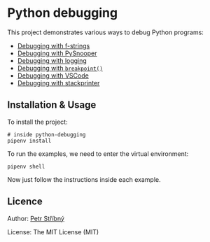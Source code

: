 # Python debugging

This project demonstrates various ways to debug Python programs:

- [Debugging with f-strings](examples/debug_with_console_f_strings.py)
- [Debugging with PySnooper](examples/debug_with_pysnooper.py)
- [Debugging with logging](examples/debug_with_default_logging.py)
- [Debugging with `breakpoint()`](examples/debug_with_breakpoint.py)
- [Debugging with VSCode](examples/debug_with_vscode.py)
- [Debugging with stackprinter](examples/debug_with_stackprinter.py)

## Installation & Usage

To install the project:
```
# inside python-debugging
pipenv install
```

To run the examples, we need to enter the virtual environment:
```
pipenv shell
```

Now just follow the instructions inside each example.

## Licence

Author: [Petr Stříbný](http://stribny.name)

License: The MIT License (MIT)